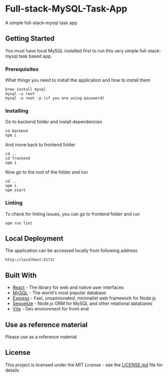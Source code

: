 # Full-stack-MySQL-Task-App

A simple full-stack-mysql task app

## Getting Started

You must have local MySQL installed first to run this very simple full-stack-mysql task based app.

### Prerequisites

What things you need to install the application and how to install them

```
brew install mysql
mysql -u root
mysql -u root -p (if you are using password)
```

### Installing

Go to backend folder and install dependencies

```
cd backend
npm i
```

And move back to frontend folder

```
cd ..
cd frontend
npm i
```

Now go to the root of the folder and run

```
cd ..
npm i
npm start
```

### Linting

To check for linting issues, you can go to frontend folder
and run

```
npm run lint
```

## Local Deployment

The application can be accessed locally from following address

```
http://localhost:5173/
```

## Built With

- [React](https://react.dev/) - The library for web and native user interfaces
- [MySQL](https://www.mysql.com/) - The world's most popular database
- [Express](https://expressjs.com/) - Fast, unopinionated, minimalist web framework for Node.js
- [Sequelize](https://sequelize.org/) - Node.js ORM for MySQL and other relational databases
- [Vite](https://vitejs.dev/) - Dev environment for front-end

## Use as reference material

Please use as a reference material

## License

This project is licensed under the MIT License - see the [LICENSE.md](https://github.com/kalwar/full-stack-mysql2-app/blob/main/LICENSE) file for details
